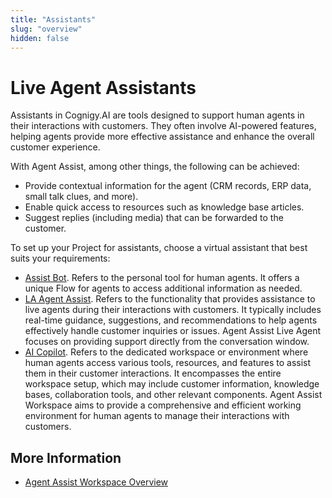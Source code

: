 ```yaml
---
title: "Assistants" 
slug: "overview" 
hidden: false 
---
```


# Live Agent Assistants

Assistants in Cognigy.AI are tools designed to support human agents in their interactions with customers. They often involve AI-powered features, helping agents provide more effective assistance and enhance the overall customer experience.

With Agent Assist, among other things, the following can be achieved:

- Provide contextual information for the agent (CRM records, ERP data, small talk clues, and more).
- Enable quick access to resources such as knowledge base articles.
- Suggest replies (including media) that can be forwarded to the customer.

To set up your Project for assistants, choose a virtual assistant that best suits your requirements:

- [Assist Bot](assist-bot.md). Refers to the personal tool for human agents. It offers a unique Flow for agents to access additional information as needed.
- [LA Agent Assist](la-agent-assist.md). Refers to the functionality that provides assistance to live agents during their interactions with customers. It typically includes real-time guidance, suggestions, and recommendations to help agents effectively handle customer inquiries or issues. Agent Assist Live Agent focuses on providing support directly from the conversation window.
- [AI Copilot](ai-copilot.md). Refers to the dedicated workspace or environment where human agents access various tools, resources, and features to assist them in their customer interactions. It encompasses the entire workspace setup, which may include customer information, knowledge bases, collaboration tools, and other relevant components. Agent Assist Workspace aims to provide a comprehensive and efficient working environment for human agents to manage their interactions with customers.

## More Information

- [Agent Assist Workspace Overview](../../ai-copilot/overview.md)
